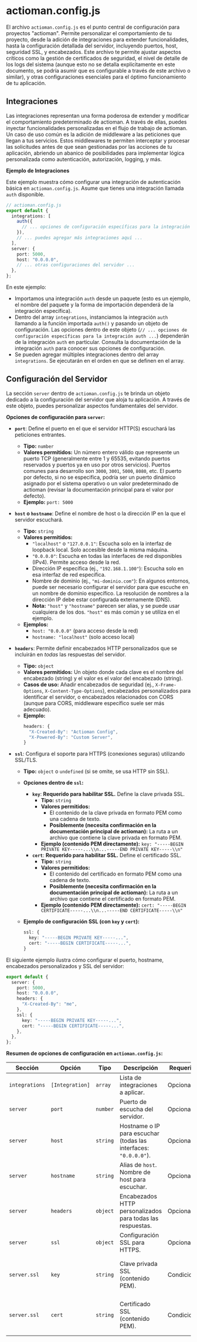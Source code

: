 # actioman.config.js

El archivo `actioman.config.js` es el punto central de configuración para proyectos "actioman". Permite personalizar el comportamiento de tu proyecto, desde la adición de integraciones para extender funcionalidades, hasta la configuración detallada del servidor, incluyendo puertos, host, seguridad SSL, y encabezados. Este archivo te permite ajustar aspectos críticos como la gestión de certificados de seguridad, el nivel de detalle de los logs del sistema (aunque esto no se detalla explícitamente en este documento, se podría asumir que es configurable a través de este archivo o similar), y otras configuraciones esenciales para el óptimo funcionamiento de tu aplicación.

## Integraciones

Las integraciones representan una forma poderosa de extender y modificar el comportamiento predeterminado de actioman. A través de ellas, puedes inyectar funcionalidades personalizadas en el flujo de trabajo de actioman. Un caso de uso común es la adición de middleware a las peticiones que llegan a tus servicios. Estos middlewares te permiten interceptar y procesar las solicitudes antes de que sean gestionadas por las acciones de tu aplicación, abriendo un abanico de posibilidades para implementar lógica personalizada como autenticación, autorización, logging, y más.

**Ejemplo de Integraciones**

Este ejemplo muestra cómo configurar una integración de autenticación básica en `actioman.config.js`. Asume que tienes una integración llamada `auth` disponible.

```ts
// actioman.config.js
export default {
  integrations: [
    auth({
      // ... opciones de configuración específicas para la integración auth ...
    }),
    // ... puedes agregar más integraciones aquí ...
  ],
  server: {
    port: 5000,
    host: "0.0.0.0",
    // ... otras configuraciones del servidor ...
  },
};
```

En este ejemplo:

- Importamos una integración `auth` desde un paquete (esto es un ejemplo, el nombre del paquete y la forma de importación dependerá de la integración específica).
- Dentro del array `integrations`, instanciamos la integración `auth` llamando a la función importada `auth()` y pasando un objeto de configuración. Las opciones dentro de este objeto (`// ... opciones de configuración específicas para la integración auth ...`) dependerán de la integración `auth` en particular. Consulta la documentación de la integración `auth` para conocer sus opciones de configuración.
- Se pueden agregar múltiples integraciones dentro del array `integrations`. Se ejecutarán en el orden en que se definen en el array.

## Configuración del Servidor

La sección `server` dentro de `actioman.config.js` te brinda un objeto dedicado a la configuración del servidor que aloja tu aplicación. A través de este objeto, puedes personalizar aspectos fundamentales del servidor.

**Opciones de configuración para `server`:**

- **`port`**: Define el puerto en el que el servidor HTTP(S) escuchará las peticiones entrantes.

  - **Tipo:** `number`
  - **Valores permitidos:** Un número entero válido que represente un puerto TCP (generalmente entre 1 y 65535, evitando puertos reservados y puertos ya en uso por otros servicios). Puertos comunes para desarrollo son `3000`, `3001`, `5000`, `8080`, etc. El puerto por defecto, si no se especifica, podría ser un puerto dinámico asignado por el sistema operativo o un valor predeterminado de actioman (revisar la documentación principal para el valor por defecto).
  - **Ejemplo:** `port: 5000`

- **`host` o `hostname`**: Define el nombre de host o la dirección IP en la que el servidor escuchará.

  - **Tipo:** `string`
  - **Valores permitidos:**
    - `"localhost"` o `"127.0.0.1"`: Escucha solo en la interfaz de loopback local. Solo accesible desde la misma máquina.
    - `"0.0.0.0"`: Escucha en todas las interfaces de red disponibles (IPv4). Permite acceso desde la red.
    - Dirección IP específica (ej., `"192.168.1.100"`): Escucha solo en esa interfaz de red específica.
    - Nombre de dominio (ej., `"mi-dominio.com"`): En algunos entornos, puede ser necesario configurar el servidor para que escuche en un nombre de dominio específico. La resolución de nombres a la dirección IP debe estar configurada externamente (DNS).
    - **Nota:** `"host"` y `"hostname"` parecen ser alias, y se puede usar cualquiera de los dos. `"host"` es más común y se utiliza en el ejemplo.
  - **Ejemplos:**
    - `host: "0.0.0.0"` (para acceso desde la red)
    - `hostname: "localhost"` (solo acceso local)

- **`headers`**: Permite definir encabezados HTTP personalizados que se incluirán en _todas_ las respuestas del servidor.

  - **Tipo:** `object`
  - **Valores permitidos:** Un objeto donde cada clave es el nombre del encabezado (string) y el valor es el valor del encabezado (string).
  - **Casos de uso:** Añadir encabezados de seguridad (ej., `X-Frame-Options`, `X-Content-Type-Options`), encabezados personalizados para identificar el servidor, o encabezados relacionados con CORS (aunque para CORS, middleware específico suele ser más adecuado).
  - **Ejemplo:**
    ```ts
    headers: {
      "X-Created-By": "Actioman Config",
      "X-Powered-By": "Custom Server",
    }
    ```

- **`ssl`**: Configura el soporte para HTTPS (conexiones seguras) utilizando SSL/TLS.

  - **Tipo:** `object` o `undefined` (si se omite, se usa HTTP sin SSL).
  - **Opciones dentro de `ssl`:**

    - **`key`**: **Requerido para habilitar SSL.** Define la clave privada SSL.
      - **Tipo:** `string`
      - **Valores permitidos:**
        - El contenido de la clave privada en formato PEM como una cadena de texto.
        - **Posiblemente (necesita confirmación en la documentación principal de actioman):** La ruta a un archivo que contiene la clave privada en formato PEM.
      - **Ejemplo (contenido PEM directamente):** `key: "-----BEGIN PRIVATE KEY-----...\\n...-----END PRIVATE KEY-----\\n"`
    - **`cert`**: **Requerido para habilitar SSL.** Define el certificado SSL.
      - **Tipo:** `string`
      - **Valores permitidos:**
        - El contenido del certificado en formato PEM como una cadena de texto.
        - **Posiblemente (necesita confirmación en la documentación principal de actioman):** La ruta a un archivo que contiene el certificado en formato PEM.
      - **Ejemplo (contenido PEM directamente):** `cert: "-----BEGIN CERTIFICATE-----...\\n...-----END CERTIFICATE-----\\n"`

  - **Ejemplo de configuración SSL (con `key` y `cert`):**

    ```ts
    ssl: {
      key: "-----BEGIN PRIVATE KEY-----...",
      cert: "-----BEGIN CERTIFICATE-----...",
    }
    ```

El siguiente ejemplo ilustra cómo configurar el puerto, hostname, encabezados personalizados y SSL del servidor:

```ts
export default {
  server: {
    port: 5000,
    host: "0.0.0.0",
    headers: {
      "X-Created-By": "me",
    },
    ssl: {
      key: "-----BEGIN PRIVATE KEY-----...",
      cert: "-----BEGIN CERTIFICATE-----...",
    },
  },
};
```

**Resumen de opciones de configuración en `actioman.config.js`:**

| Sección        | Opción          | Tipo     | Descripción                                                      | Requerido   | Valores/Ejemplos                                                                   |
| -------------- | --------------- | -------- | ---------------------------------------------------------------- | ----------- | ---------------------------------------------------------------------------------- |
| `integrations` | `[Integration]` | `array`  | Lista de integraciones a aplicar.                                | Opcional    | `[auth({...})]`                                                                    |
| `server`       | `port`          | `number` | Puerto de escucha del servidor.                                  | Opcional    | `3000`, `5000`, etc.                                                               |
| `server`       | `host`          | `string` | Hostname o IP para escuchar (todas las interfaces: `"0.0.0.0"`). | Opcional    | `"localhost"`, `"0.0.0.0"`, `"192.168.1.100"`                                      |
| `server`       | `hostname`      | `string` | Alias de `host`. Nombre de host para escuchar.                   | Opcional    | `"localhost"`                                                                      |
| `server`       | `headers`       | `object` | Encabezados HTTP personalizados para todas las respuestas.       | Opcional    | `{ "X-Created-By": "Actioman" }`                                                   |
| `server`       | `ssl`           | `object` | Configuración SSL para HTTPS.                                    | Opcional    | Ver opciones dentro de `ssl`                                                       |
| `server.ssl`   | `key`           | `string` | Clave privada SSL (contenido PEM).                               | Condicional | `-----BEGIN PRIVATE KEY-----...-----END PRIVATE KEY-----` (si `ssl` está definido) |
| `server.ssl`   | `cert`          | `string` | Certificado SSL (contenido PEM).                                 | Condicional | `-----BEGIN CERTIFICATE-----...-----END CERTIFICATE-----` (si `ssl` está definido) |
